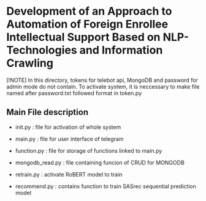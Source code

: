 # Development of an Approach to Automation of Foreign Enrollee Intellectual Support Based on NLP-Technologies and Information Crawling

[!NOTE]
In this directory, tokens for telebot api, MongoDB and password for admin mode do not contain.
To activate system, it is neccessary to make file named after password.txt followed format in token.py

## Main File description

* init.py : file for activation of whole system

* main.py : file for user interface of telegram

* function.py : file for storage of functions linked to main.py

* mongodb_read.py : file containing funcion of CRUD for MONGODB

* retrain.py : activate RoBERT model to train

* recommend.py : contains function to train SASrec sequential prediction model
